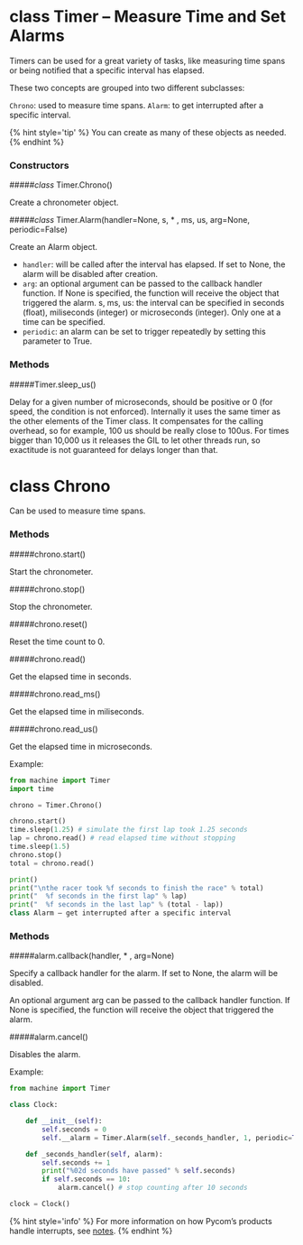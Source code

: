 # class Timer – Measure Time and Set Alarms

Timers can be used for a great variety of tasks, like measuring time spans or being notified that a specific interval has elapsed.

These two concepts are grouped into two different subclasses:

``Chrono``: used to measure time spans.
``Alarm``: to get interrupted after a specific interval.

{% hint style='tip' %}
You can create as many of these objects as needed.
{% endhint %}

### Constructors

#####<class><i>class</i> Timer.Chrono()</class>

Create a chronometer object.

#####<class><i>class</i> Timer.Alarm(handler=None, s, * , ms, us, arg=None, periodic=False)</class>

Create an Alarm object.

- ``handler``: will be called after the interval has elapsed. If set to None, the alarm will be disabled after creation.
- ``arg``: an optional argument can be passed to the callback handler function. If None is specified, the function will receive the object that triggered the alarm.
s, ms, us: the interval can be specified in seconds (float), miliseconds (integer) or microseconds (integer). Only one at a time can be specified.
- ``periodic``: an alarm can be set to trigger repeatedly by setting this parameter to True.

### Methods

#####<function>Timer.sleep_us()</function>

Delay for a given number of microseconds, should be positive or 0 (for speed, the condition is not enforced). Internally it uses the same timer as the other elements of the Timer class. It compensates for the calling overhead, so for example, 100 us should be really close to 100us. For times bigger than 10,000 us it releases the GIL to let other threads run, so exactitude is not guaranteed for delays longer than that.

# class Chrono

Can be used to measure time spans.

### Methods

#####<function>chrono.start()</function>

Start the chronometer.

#####<function>chrono.stop()</function>

Stop the chronometer.

#####<function>chrono.reset()</function>

Reset the time count to 0.

#####<function>chrono.read()</function>

Get the elapsed time in seconds.

#####<function>chrono.read_ms()</function>

Get the elapsed time in miliseconds.

#####<function>chrono.read_us()</function>

Get the elapsed time in microseconds.

Example:

```python
from machine import Timer
import time

chrono = Timer.Chrono()

chrono.start()
time.sleep(1.25) # simulate the first lap took 1.25 seconds
lap = chrono.read() # read elapsed time without stopping
time.sleep(1.5)
chrono.stop()
total = chrono.read()

print()
print("\nthe racer took %f seconds to finish the race" % total)
print("  %f seconds in the first lap" % lap)
print("  %f seconds in the last lap" % (total - lap))
class Alarm – get interrupted after a specific interval
```

### Methods

#####<function>alarm.callback(handler, * , arg=None)</function>

Specify a callback handler for the alarm. If set to None, the alarm will be disabled.

An optional argument arg can be passed to the callback handler function. If None is specified, the function will receive the object that triggered the alarm.

#####<function>alarm.cancel()</function>

Disables the alarm.

Example:

```python
from machine import Timer

class Clock:

    def __init__(self):
        self.seconds = 0
        self.__alarm = Timer.Alarm(self._seconds_handler, 1, periodic=True)

    def _seconds_handler(self, alarm):
        self.seconds += 1
        print("%02d seconds have passed" % self.seconds)
        if self.seconds == 10:
            alarm.cancel() # stop counting after 10 seconds

clock = Clock()
```

{% hint style='info' %}
For more information on how Pycom’s products handle interrupts, see [notes](../../../toolsandfeatures/notes.md).
{% endhint %}

